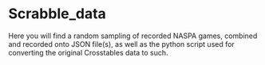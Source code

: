 # Scrabble_data

Here you will find a random sampling of recorded NASPA games, combined and recorded onto JSON file(s), as well as the python script used for converting the original Crosstables data to such.
